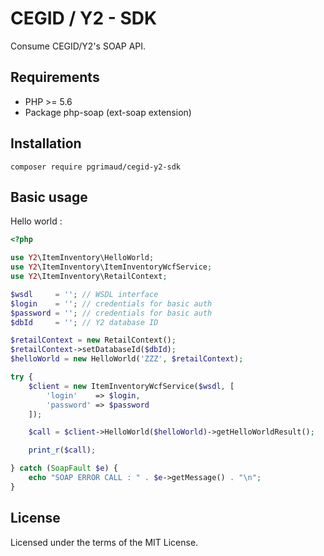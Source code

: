 # CEGID / Y2 - SDK

Consume CEGID/Y2's SOAP API.

## Requirements

 - PHP >= 5.6
 - Package php-soap (ext-soap extension)

## Installation

```
composer require pgrimaud/cegid-y2-sdk
```
## Basic usage

Hello world :

```php
<?php

use Y2\ItemInventory\HelloWorld;
use Y2\ItemInventory\ItemInventoryWcfService;
use Y2\ItemInventory\RetailContext;

$wsdl     = ''; // WSDL interface
$login    = ''; // credentials for basic auth
$password = ''; // credentials for basic auth
$dbId     = ''; // Y2 database ID

$retailContext = new RetailContext();
$retailContext->setDatabaseId($dbId);
$helloWorld = new HelloWorld('ZZZ', $retailContext);

try {
    $client = new ItemInventoryWcfService($wsdl, [
        'login'    => $login,
        'password' => $password
    ]);

    $call = $client->HelloWorld($helloWorld)->getHelloWorldResult();

    print_r($call);

} catch (SoapFault $e) {
    echo "SOAP ERROR CALL : " . $e->getMessage() . "\n";
}
```

## License

Licensed under the terms of the MIT License.